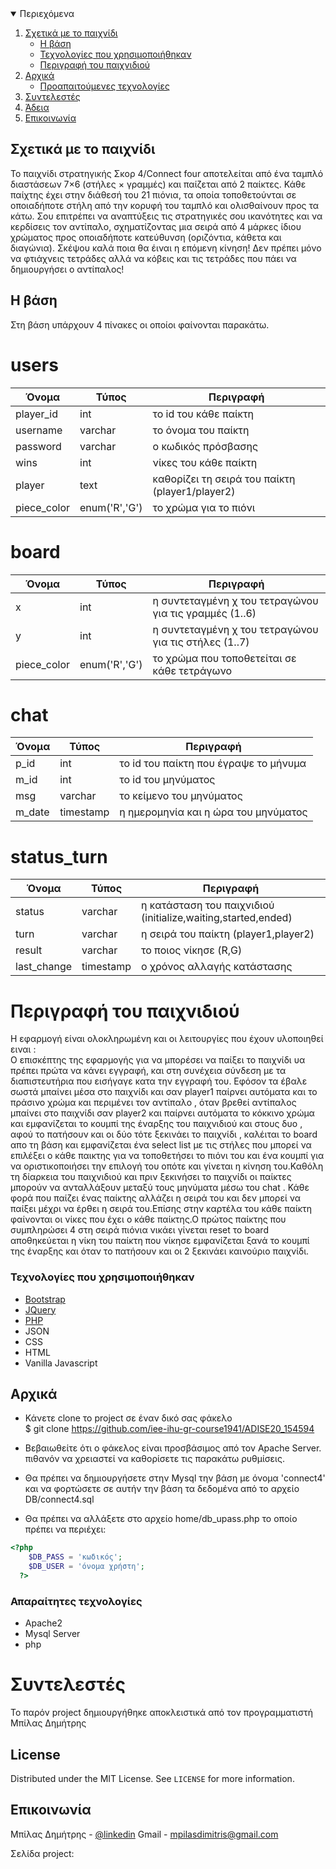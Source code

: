 
<!-- TABLE OF CONTENTS -->
<details open="open">
  <summary>Περιεχόμενα</summary>
  <ol>
    <li>
      <a href="#about-the-project">Σχετικά με το παιχνίδι</a>
      <ul>
	 <li><a href="#built-with">Η βάση</a></li>
	      <li><a href="#built-with">Τεχνολογίες που χρησιμοποιήθηκαν</a></li>
        <li><a href="#built-with">Περιγραφή του παιχνιδιού</a></li>
      </ul>
    </li>
    <li>
      <a href="#getting-started">Αρχικά</a>
      <ul>
        <li><a href="#prerequisites">Προαπαιτούμενες τεχνολογίες</a></li>
      </ul>
    </li>
    <li><a href="#contributing">Συντελεστές</a></li>
    <li><a href="#license">Άδεια</a></li>
    <li><a href="#contact">Επικοινωνία</a></li>
  </ol>
</details>



<!-- ABOUT THE PROJECT -->
## Σχετικά με το παιχνίδι

Το παιχνίδι στρατηγικής Σκορ 4/Connect four αποτελείται από ένα ταμπλό διαστάσεων 
7×6 (στήλες × γραμμές) και παίζεται από 2 παίκτες. Κάθε παίχτης έχει στην διάθεσή 
του 21 πιόνια, τα οποία τοποθετούνται σε οποιαδήποτε στήλη από την κορυφή του ταμπλό 
και ολισθαίνουν προς τα κάτω. Σου επιτρέπει να αναπτύξεις τις στρατηγικές σου ικανότητες 
και να κερδίσεις τον αντίπαλο, σχηματίζοντας μια σειρά από 4 μάρκες ίδιου χρώματος προς 
οποιαδήποτε κατεύθυνση (οριζόντια, κάθετα και διαγώνια). Σκέψου καλά ποια θα έιναι η 
επόμενη κίνηση! Δεν πρέπει μόνο να φτιάχνεις τετράδες αλλά να κόβεις και τις τετράδες 
που πάει να δημιουργήσει ο αντίπαλος!


## H βάση
Στη βάση υπάρχουν   4 πίνακες οι οποίοι φαίνονται παρακάτω.
# users
| Όνομα  | Τύπος | Περιγραφή | 
| ------------- | ------------- | ------------- | 
| player_id | int  | το id του κάθε παίκτη | 
| username  | varchar  | το όνομα του παίκτη |
| password  | varchar  | ο κωδικός πρόσβασης |
| wins  | int  | νίκες του κάθε παίκτη |
| player  | text  | καθορίζει τη σειρά του παίκτη (player1/player2) |
| piece_color  | enum('R','G')  | το χρώμα για το πιόνι |

# board
| Όνομα  | Τύπος | Περιγραφή |
| ------------- | ------------- |------------- | 
| x | int  | η συντεταγμένη χ του τετραγώνου για τις γραμμές (1..6) |
| y  | int  | η συντεταγμένη χ του τετραγώνου για τις στήλες (1..7) |
| piece_color  | enum('R','G')  | το χρώμα που τοποθετείται σε κάθε τετράγωνο |

# chat
| Όνομα  | Τύπος | Περιγραφή |
| ------------- | ------------- | ------------- | 
| p_id | int  | το id του παίκτη που έγραψε το μήνυμα |
| m_id  | int  | το id του μηνύματος |
| msg  | varchar  | το κείμενο του μηνύματος |
| m_date  | timestamp  | η ημερομηνία και η ώρα του μηνύματος |

# status_turn
| Όνομα  | Τύπος | Περιγραφή |
| ------------- | ------------- | ------------- | 
| status | varchar  | η κατάσταση του παιχνιδιού (initialize,waiting,started,ended) |
| turn  | varchar  | η σειρά του παίκτη (player1,player2) |
| result  | varchar  | το ποιος νίκησε (R,G) |
| last_change  | timestamp  | ο χρόνος αλλαγής κατάστασης |

# Περιγραφή του παιχνιδιού

H εφαρμογή είναι ολοκληρωμένη και οι λειτουργίες που έχουν υλοποιηθεί ειναι : <br>
Ο επισκέπτης της εφαρμογής για να μπορέσει να παίξει το παιχνίδι υα πρέπει πρώτα να κάνει εγγραφή,
και στη συνέχεια σύνδεση με τα διαπιστευτήρια που εισήγαγε κατα την εγγραφή του.
Εφόσον τα έβαλε σωστά μπαίνει μέσα στο παιχνίδι και σαν player1 παίρνει αυτόματα και το πράσινο χρώμα και  περιμένει τον αντίπαλο , όταν βρεθεί αντίπαλος μπαίνει στο παιχνίδι σαν player2 και παίρνει αυτόματα το κόκκινο χρώμα και εμφανίζεται το κουμπί της 
έναρξης του παιχνιδιού και στους δυο , αφού το πατήσουν και οι δύο τότε ξεκινάει το παιχνίδι , καλέιται το board απο τη βάση και εμφανίζεται ένα select list με τις στήλες που μπορεί να επιλέξει ο κάθε παικτης για να τοποθετήσει το πιόνι του και ένα κουμπί για να οριστικοποιήσει την επιλογή του οπότε και γίνεται η κίνηση του.Καθόλη τη δίαρκεια του παιχνιδιού και πριν ξεκινήσει το παιχνίδι οι παίκτες μπορούν να ανταλλάξουν μεταξύ τους μηνύματα μέσω του chat . Κάθε φορά που παίζει ένας παίκτης αλλάζει η σειρά του και δεν μπορεί να παίξει μέχρι να έρθει η σειρά του.Επίσης στην καρτέλα του κάθε παίκτη φαίνονται οι νίκες που έχει ο κάθε παίκτης.Ο πρώτος παίκτης που συμπληρώσει 4 στη σειρά πιόνια νικάει γίνεται reset το board αποθηκεύεται η νίκη του παίκτη που νίκησε εμφανίζεται ξανά το κουμπί της έναρξης και όταν το πατήσουν και οι 2 ξεκινάει καινούριο παιχνίδι.


### Τεχνολογίες που χρησιμοποιήθηκαν

* [Bootstrap](https://getbootstrap.com)
* [JQuery](https://jquery.com)
* [PHP](https://www.php.net)
* JSON
* CSS
* HTML
* Vanilla Javascript

<!-- GETTING STARTED -->
## Αρχικά
* Κάνετε clone το project σε έναν δικό σας φάκελο <br>
$ git clone https://github.com/iee-ihu-gr-course1941/ADISE20_154594

* Βεβαιωθείτε ότι ο φάκελος είναι προσβάσιμος από τον Apache Server. πιθανόν να χρειαστεί να καθορίσετε τις παρακάτω ρυθμίσεις.

* Θα πρέπει να δημιουργήσετε στην Mysql την βάση με όνομα 'connect4' και να φορτώσετε σε αυτήν την βάση τα δεδομένα από το αρχείο DB/connect4.sql

* Θα πρέπει να αλλάξετε στο αρχείο home/db_upass.php το οποίο πρέπει να περιέχει:

```php
<?php
	$DB_PASS = 'κωδικός';
	$DB_USER = 'όνομα χρήστη';
  ?>
```
### Απαραίτητες τεχνολογίες
* Apache2
* Mysql Server
* php

# Συντελεστές
Το παρόν project δημιουργήθηκε αποκλειστικά από τον προγραμματιστή Μπίλας Δημήτρης

<!-- LICENSE -->
## License

Distributed under the MIT License. See `LICENSE` for more information.



<!-- CONTACT -->
## Επικοινωνία

Μπίλας Δημήτρης - [@linkedin](https://www.linkedin.com/in/dimitris-mpilas-0744191b5/) 
Gmail - mpilasdimitris@gmail.com

Σελίδα project: 






